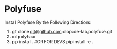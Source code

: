 # Polyfuse 

Install Polyfuse By the Following Directions: 
1. git clone git@github.com:olopade-lab/polyfuse.git
2. cd polyfuse
3. pip install .     #OR FOR DEVS pip install -e .

